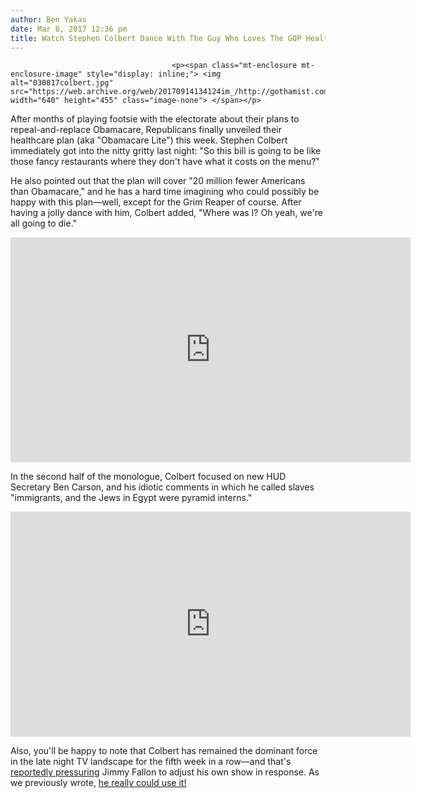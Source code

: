 ```yaml
---
author: Ben Yakas
date: Mar 8, 2017 12:36 pm
title: Watch Stephen Colbert Dance With The Guy Who Loves The GOP Healthcare Plan Most
---
```


	
										<p><span class="mt-enclosure mt-enclosure-image" style="display: inline;"> <img alt="030817colbert.jpg" src="https://web.archive.org/web/20170914134124im_/http://gothamist.com/attachments/byakas/030817colbert.jpg" width="640" height="455" class="image-none"> </span></p>

<p>After months of playing footsie with the electorate about their plans to repeal-and-replace Obamacare, Republicans finally unveiled their healthcare plan (aka &quot;Obamacare Lite&quot;) this week. Stephen Colbert immediately got into the nitty gritty last night: &quot;So this bill is going to be like those fancy restaurants where they don&apos;t have what it costs on the menu?&quot; </p>

<p>He also pointed out that the plan will cover &quot;20 million fewer Americans than Obamacare,&quot; and he has a hard time imagining who could possibly be happy with this plan&#x2014;well, except for the Grim Reaper of course. After having a jolly dance with him, Colbert added, &quot;Where was I? Oh yeah, we&apos;re all going to die.&quot;</p>

<p><iframe width="640" height="360" src="https://web.archive.org/web/20170914134124if_/https://www.youtube.com/embed/DZMQu30RsX4" frameborder="0" allowfullscreen></iframe></p>

<p>In the second half of the monologue, Colbert focused on new HUD Secretary Ben Carson, and his idiotic comments in which he called slaves &quot;immigrants, and the Jews in Egypt were pyramid interns.&quot;</p>

<p><iframe width="640" height="360" src="https://web.archive.org/web/20170914134124if_/https://www.youtube.com/embed/4NG29iyldsc" frameborder="0" allowfullscreen></iframe></p>

<p>Also, you&apos;ll be happy to note that Colbert has remained the dominant force in the late night TV landscape for the fifth week in a row&#x2014;and that&apos;s <a href="https://web.archive.org/web/20170914134124/http://pagesix.com/2017/03/07/fallon-feeling-the-pressure-amid-colbert-ratings-wins/?_ga=1.144984436.112495035.1432131367">reportedly pressuring</a> Jimmy Fallon to adjust his own show in response. As we previously wrote, <a href="https://web.archive.org/web/20170914134124/http://gothamist.com/2017/02/17/jimmy_fallon_trump_tool.php">he really could use it!</a></p>					
										
									
				